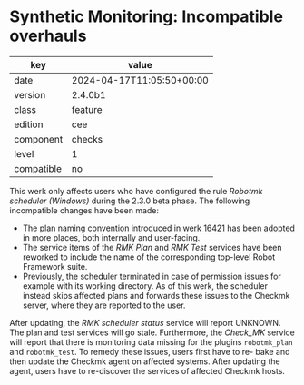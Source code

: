 [//]: # (werk v2)
# Synthetic Monitoring: Incompatible overhauls

key        | value
---------- | ---
date       | 2024-04-17T11:05:50+00:00
version    | 2.4.0b1
class      | feature
edition    | cee
component  | checks
level      | 1
compatible | no

This werk only affects users who have configured the rule *Robotmk scheduler (Windows)* during the
2.3.0 beta phase. The following incompatible changes have been made:

* The plan naming convention introduced in [werk 16421](https://checkmk.com/werk/16421) has been adopted in more places, both internally and user-facing.
* The service items of the *RMK Plan* and *RMK Test* services have been reworked to include the name of the corresponding top-level Robot Framework suite.
* Previously, the scheduler terminated in case of permission issues for example with its working directory. As of this werk, the scheduler instead skips affected plans and forwards these issues to the Checkmk server, where they are reported to the user.

After updating, the *RMK scheduler status* service will report UNKNOWN. The plan and test services
will go stale. Furthermore, the *Check_MK* service will report that there is monitoring data missing
for the plugins `robotmk_plan` and `robotmk_test`. To remedy these issues, users first have to re-
bake and then update the Checkmk agent on affected systems. After updating the agent, users have to
re-discover the services of affected Checkmk hosts.

